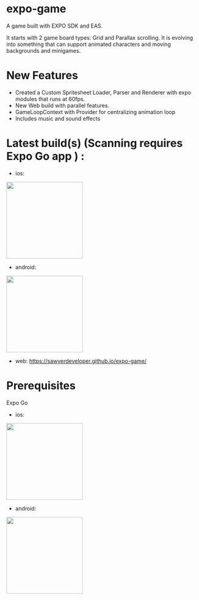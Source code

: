 # expo-game

A game built with EXPO SDK and EAS.

It starts with 2 game board types: Grid and Parallax scrolling. It is evolving into something that can support animated characters and moving backgrounds and minigames.

# New Features

- Created a Custom Spritesheet Loader, Parser and Renderer with expo modules that runs at 60fps.
- New Web build with parallel features.
- GameLoopContext with Provider for centralizing animation loop
- Includes music and sound effects


# Latest build(s) (Scanning requires Expo Go app ) :

- ios:

<img src="https://qr.expo.dev/eas-update?updateId=9b709102-d899-45c8-810a-262603d0311d&appScheme=exp&host=u.expo.dev" width="200" height="200" />

- android:

<img src="https://qr.expo.dev/eas-update?updateId=ee956c06-2728-454a-8c08-e56ff901cc90&appScheme=exp&host=u.expo.dev" width="200" height="200" />

- web:
  https://sawyerdeveloper.github.io/expo-game/

# Prerequisites
  Expo Go
  
  - ios:

<img src="https://github.com/sawyerDeveloper/expo-game/assets/1273821/492b0a4b-5a12-4cfc-b9e9-7f405d38e9fd" width="200" height="200" />

  - android:

<img src="https://github.com/sawyerDeveloper/expo-game/assets/1273821/cd00d259-cd8a-42ed-a4ff-7869c237d1c6" width="200" height="200" />

